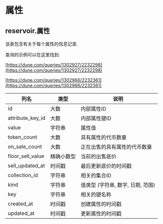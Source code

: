 # 属性

## **reservoir.属性**

该表包含有关于每个属性的信息记录.

查询的示例可以在这里找到:

[https://dune.com/queries/1302927/2232298](https://dune.com/queries/1302927/2232298)

[https://dune.com/queries/1302966/2232361](https://dune.com/queries/1302966/2232361)

| **列名**    | **类型**  | **说明**                                            |
|--------------------|-----------|------------------------------------------------------------|
| id                 | 大数    | 内部属性ID                                     |
| attribute\_key\_id | 大数    | 内部属性键ID                                  |
| value              | 字符串    | 属性值                                            |
| token\_count       | 大数    | 具有属性的代币数量                   |
| on\_sale\_count    | 大数    | 正在出售的具有属性的代币数量 |
| floor\_sell\_value | 精确小数型   | 当前的出售底价                                    |
| sell\_updated\_at  | 时间戳 | 最后更新底价的时间戳                  |
| collection\_id     | 字符串    | 相关的集合ID                                   |
| kind               | 字符串    | 值类型 (字符串, 数字, 日期, 范围)                   |
| key                | 字符串    | 相关的键名称                                        |
| created\_at        | 时间戳 | 创建属性的时间戳                        |
| updated\_at        | 时间戳 | 更新属性的时间戳                        |
